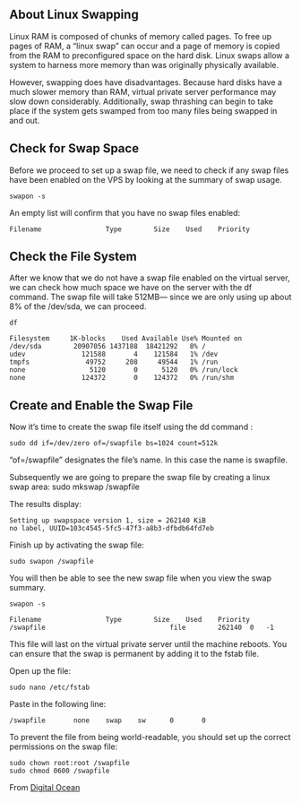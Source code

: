 About Linux Swapping
--------------------

Linux RAM is composed of chunks of memory called pages. To free up pages of RAM, a “linux swap” can occur and a page of memory is copied from the RAM to preconfigured space on the hard disk. Linux swaps allow a system to harness more memory than was originally physically available. 

However, swapping does have disadvantages. Because hard disks have a much slower memory than RAM, virtual private server performance may slow down considerably. Additionally, swap thrashing can begin to take place if the system gets swamped from too many files being swapped in and out.

Check for Swap Space
--------------------

Before we proceed to set up a swap file, we need to check if any swap files have been enabled on the VPS by looking at the summary of swap usage.

    swapon -s

An empty list will confirm that you have no swap files enabled:

    Filename				Type		Size	Used	Priority

Check the File System
---------------------

After we know that we do not have a swap file enabled on the virtual server, we can check how much space we have on the server with the df command. The swap file will take 512MB— since we are only using up about 8% of the /dev/sda, we can proceed.

    df

    Filesystem     1K-blocks    Used Available Use% Mounted on
    /dev/sda        20907056 1437188  18421292   8% /
    udev              121588       4    121584   1% /dev
    tmpfs              49752     208     49544   1% /run
    none                5120       0      5120   0% /run/lock
    none              124372       0    124372   0% /run/shm

Create and Enable the Swap File
-------------------------------

Now it’s time to create the swap file itself using the dd command :

    sudo dd if=/dev/zero of=/swapfile bs=1024 count=512k

“of=/swapfile” designates the file’s name. In this case the name is swapfile. 

Subsequently we are going to prepare the swap file by creating a linux swap area:
sudo mkswap /swapfile

The results display:

    Setting up swapspace version 1, size = 262140 KiB
    no label, UUID=103c4545-5fc5-47f3-a8b3-dfbdb64fd7eb

Finish up by activating the swap file:

    sudo swapon /swapfile

You will then be able to see the new swap file when you view the swap summary.

    swapon -s

    Filename				Type		Size	Used	Priority
    /swapfile                               file		262140	0	-1

This file will last on the virtual private server until the machine reboots. You can ensure that the swap is permanent by adding it to the fstab file.

Open up the file:

    sudo nano /etc/fstab

Paste in the following line:

    /swapfile       none    swap    sw      0       0 


To prevent the file from being world-readable, you should set up the correct permissions on the swap file:

    sudo chown root:root /swapfile 
    sudo chmod 0600 /swapfile

From [Digital Ocean](https://www.digitalocean.com/community/articles/how-to-add-swap-on-ubuntu-12-04)

